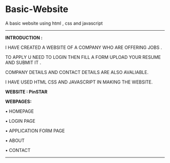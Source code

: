 # Basic-Website
A basic website using html , css and javascript 

---

**INTRODUCTION :**

I HAVE CREATED A WEBSITE OF A COMPANY WHO ARE OFFERING JOBS .

TO APPLY U NEED TO LOGIN THEN FILL A FORM UPLOAD YOUR RESUME AND SUBMIT IT .

COMPANY DETAILS AND CONTACT DETAILS ARE ALSO AVALIABLE.

I HAVE USED HTML CSS AND JAVASCRIPT IN MAKING THE WEBSITE.

**WEBSITE : PinSTAR**

**WEBPAGES:**

• HOMEPAGE

• LOGIN PAGE

• APPLICATION FORM PAGE

• ABOUT

• CONTACT

---
